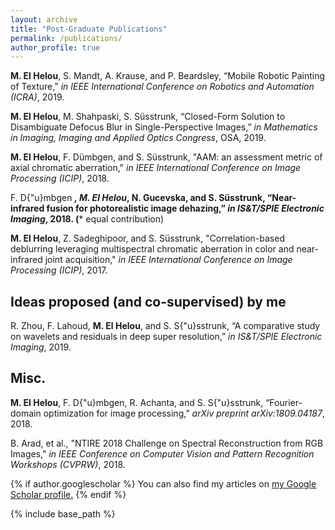 ```yaml
---
layout: archive
title: "Post-Graduate Publications"
permalink: /publications/
author_profile: true
---
```


**M. El Helou**, S. Mandt, A. Krause, and P. Beardsley, “Mobile Robotic Painting of Texture,” *in IEEE International Conference on Robotics and Automation (ICRA)*, 2019.

**M. El Helou**, M. Shahpaski, S. Süsstrunk, “Closed-Form Solution to Disambiguate Defocus Blur in Single-Perspective Images,” *in Mathematics in Imaging, Imaging and Applied Optics Congress*, OSA, 2019.

**M. El Helou**, F. Dümbgen, and S. Süsstrunk, "AAM: an assessment metric of axial chromatic aberration," *in IEEE International Conference on Image Processing (ICIP)*, 2018.

F. D{\"u}mbgen *****, **M. El Helou***, N. Gucevska, and S. Süsstrunk, “Near-infrared fusion for photorealistic image dehazing,” *in IS\&T/SPIE Electronic Imaging*, 2018. (***** equal contribution)

**M. El Helou**, Z. Sadeghipoor, and S. Süsstrunk, "Correlation-based deblurring leveraging multispectral chromatic aberration in color and near-infrared joint acquisition," *in IEEE International Conference on Image Processing (ICIP)*, 2017.

Ideas proposed (and co-supervised) by me
----
R. Zhou, F. Lahoud, **M. El Helou**, and S. S{\"u}sstrunk, “A comparative study on wavelets and residuals in deep super resolution,” *in IS\&T/SPIE Electronic Imaging*, 2019.

Misc.
----
**M. El Helou**, F. D{\"u}mbgen, R. Achanta, and S. S{\"u}sstrunk, “Fourier-domain optimization for image processing,” *arXiv preprint arXiv:1809.04187*, 2018.

B. Arad, et al., "NTIRE 2018 Challenge on Spectral Reconstruction from RGB Images," *in IEEE Conference on Computer Vision and Pattern Recognition Workshops (CVPRW)*, 2018.





{% if author.googlescholar %}
  You can also find my articles on <u><a href="{{author.googlescholar}}">my Google Scholar profile</a>.</u>
{% endif %}

{% include base_path %}

